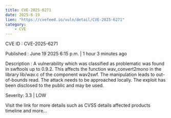 ```yaml
---
title: CVE-2025-6271
date: 2025-6-19
lien: "https://cvefeed.io/vuln/detail/CVE-2025-6271"
category:
    - CVE
---
```


CVE ID : CVE-2025-6271

Published :  June 19
2025
6:15 p.m. | 1 hour
3 minutes ago

Description : A vulnerability
which was classified as problematic
was found in swftools up to 0.9.2. This affects the function wav_convert2mono in the library lib/wav.c of the component wav2swf. The manipulation leads to out-of-bounds read. The attack needs to be approached locally. The exploit has been disclosed to the public and may be used.

Severity: 3.3 | LOW

Visit the link for more details
such as CVSS details
affected products
timeline
and more...
